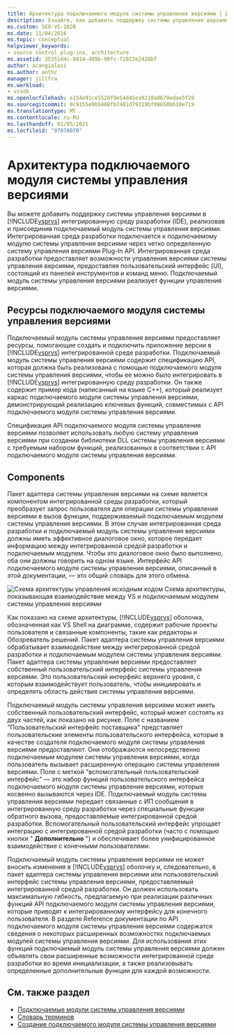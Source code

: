 ```yaml
---
title: Архитектура подключаемого модуля системы управления версиями | Документация Майкрософт
description: Узнайте, как добавить поддержку системы управления версиями в интегрированную среду разработки Visual Studio путем реализации и присоединения подключаемого модуля системы управления версиями.
ms.custom: SEO-VS-2020
ms.date: 11/04/2016
ms.topic: conceptual
helpviewer_keywords:
- source control plug-ins, architecture
ms.assetid: 35351d4c-9414-409b-98fc-f2023e2426b7
author: acangialosi
ms.author: anthc
manager: jillfra
ms.workload:
- vssdk
ms.openlocfilehash: e154e91ce552df9e54d45ea9210a0679edae5f28
ms.sourcegitcommit: 0c9155e9b9408fb7481d79319bf08650b610e719
ms.translationtype: MT
ms.contentlocale: ru-RU
ms.lasthandoff: 01/05/2021
ms.locfileid: "97878070"
---
```

# <a name="source-control-plug-in-architecture"></a>Архитектура подключаемого модуля системы управления версиями
Вы можете добавить поддержку системы управления версиями в [!INCLUDE[vsprvs](../../code-quality/includes/vsprvs_md.md)] интегрированную среду разработки (IDE), реализовав и присоединив подключаемый модуль системы управления версиями. Интегрированная среда разработки подключается к подключаемому модулю системы управления версиями через четко определенную систему управления версиями Plug-In API. Интегрированная среда разработки предоставляет возможности управления версиями системы управления версиями, предоставляя пользовательский интерфейс (UI), состоящий из панелей инструментов и команд меню. Подключаемый модуль системы управления версиями реализует функции управления версиями.

## <a name="source-control-plug-in-resources"></a>Ресурсы подключаемого модуля системы управления версиями
 Подключаемый модуль системы управления версиями предоставляет ресурсы, помогающие создать и подключить приложение версии в [!INCLUDE[vsprvs](../../code-quality/includes/vsprvs_md.md)] интегрированной среде разработки. Подключаемый модуль системы управления версиями содержит спецификацию API, которая должна быть реализована с помощью подключаемого модуля системы управления версиями, чтобы ее можно было интегрировать в [!INCLUDE[vsprvs](../../code-quality/includes/vsprvs_md.md)] интегрированную среду разработки. Он также содержит пример кода (написанный на языке C++), который реализует каркас подключаемого модуля системы управления версиями, демонстрирующий реализацию ключевых функций, совместимых с API подключаемого модуля системы управления версиями.

 Спецификация API подключаемого модуля системы управления версиями позволяет использовать любую систему управления версиями при создании библиотеки DLL системы управления версиями с требуемым набором функций, реализованных в соответствии с API подключаемого модуля системы управления версиями.

## <a name="components"></a>Components
 Пакет адаптера системы управления версиями на схеме является компонентом интегрированной среды разработки, который преобразует запрос пользователя для операции системы управления версиями в вызов функции, поддерживаемый подключаемым модулем системы управления версиями. В этом случае интегрированная среда разработки и подключаемый модуль системы управления версиями должны иметь эффективное диалоговое окно, которое передает информацию между интегрированной средой разработки и подключаемым модулем. Чтобы это диалоговое окно было выполнено, оба они должны говорить на одном языке. Интерфейс API подключаемого модуля системы управления версиями, описанный в этой документации, — это общий словарь для этого обмена.

 ![Схема архитектуры управления исходным кодом](../../extensibility/internals/media/vs_sccsdk_plug_in_arch.gif "vs_sccsdk_plug_in_arch") Схема архитектуры, показывающая взаимодействие между VS и подключаемым модулем системы управления версиями

 Как показано на схеме архитектуры, [!INCLUDE[vsprvs](../../code-quality/includes/vsprvs_md.md)] оболочка, обозначенная как VS Shell на диаграмме, содержит рабочие проекты пользователя и связанные компоненты, такие как редакторы и Обозреватель решений. Пакет адаптера системы управления версиями обрабатывает взаимодействие между интегрированной средой разработки и подключаемым модулем системы управления версиями. Пакет адаптера системы управления версиями предоставляет собственный пользовательский интерфейс системы управления версиями. Это пользовательский интерфейс верхнего уровня, с которым взаимодействует пользователь, чтобы инициировать и определять область действия системы управления версиями.

 Подключаемый модуль системы управления версиями может иметь собственный пользовательский интерфейс, который может состоять из двух частей, как показано на рисунке. Поле с названием "Пользовательский интерфейс поставщика" представляет пользовательские элементы пользовательского интерфейса, которые в качестве создателя подключаемого модуля системы управления версиями предоставляют. Они отображаются непосредственно подключаемым модулем системы управления версиями, когда пользователь вызывает расширенную операцию системы управления версиями. Поле с меткой "вспомогательный пользовательский интерфейс" — это набор функций пользовательского интерфейса подключаемого модуля системы управления версиями, которые косвенно вызываются через IDE. Подключаемый модуль системы управления версиями передает связанные с ИП сообщения в интегрированную среду разработки через специальные функции обратного вызова, предоставляемые интегрированной средой разработки. Вспомогательный пользовательский интерфейс упрощает интеграцию с интегрированной средой разработки (часто с помощью кнопки " **Дополнительно** ") и обеспечивает более унифицированное взаимодействие с конечными пользователями.

 Подключаемый модуль системы управления версиями не может вносить изменения в [!INCLUDE[vsprvs](../../code-quality/includes/vsprvs_md.md)] оболочку и, следовательно, в пакет адаптера системы управления версиями или пользовательский интерфейс системы управления версиями, предоставляемый интегрированной средой разработки. Он должен использовать максимальную гибкость, предлагаемую при реализации различных функций API подключаемого модуля системы управления версиями, которые приводят к интегрированному интерфейсу для конечного пользователя. В разделе Reference документации по API подключаемого модуля системы управления версиями содержатся сведения о некоторых расширенных возможностях подключаемых модулей системы управления версиями. Для использования этих функций подключаемый модуль системы управления версиями должен объявлять свои расширенные возможности интегрированной среде разработки во время инициализации, а также реализовывать определенные дополнительные функции для каждой возможности.

## <a name="see-also"></a>См. также раздел
- [Подключаемые модули системы управления версиями](../../extensibility/source-control-plug-ins.md)
- [Словарь терминов](../../extensibility/source-control-plug-in-glossary.md)
- [Создание подключаемого модуля системы управления версиями](../../extensibility/internals/creating-a-source-control-plug-in.md)
